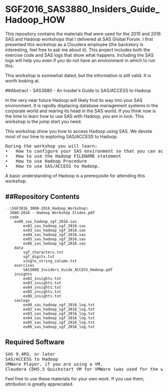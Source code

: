 # SGF2016_SAS3880_Insiders_Guide_Hadoop_HOW

This repository contains the materials that were used for the 2015 and 2016 SAS and Hadoop workshops that I delivered at SAS Global Forum. I first presented this workshop as a Cloudera employee (the backstory is interesting, feel free to ask me about it). This project includes both the exercise code and SAS logs that show what happens. Including the SAS logs will help you even if you do not have an environment in which to run this.

This workshop is somewhat dated, but the information is still valid. It is worth looking at.

##Abstract - SAS3880 - An Insider’s Guide to SAS/ACCESS to Hadoop

In the very near future Hadoop will likely find its way into your SAS environment. It is rapidly displacing database management systems in the corporate world and rearing its head in the SAS world. If you think now is the time to learn how to use SAS with Hadoop, you are in luck. This workshop is the jump start you need.
 
This workshop show you how to access Hadoop using SAS. We devote most of our time to exploring SAS/ACCESS to Hadoop. 

<pre>During the workshop you will learn:
•	How to configure your SAS environment so that you can access Hadoop
•	How to use the Hadoop FILENAME statement 
•	How to use Hadoop Procedure
•	How to use SAS/ACCESS to Hadoop.</pre>

A basic understanding of Hadoop is a prerequisite for attending this workshop.
 
##Repository Contents
-------------
<pre><code>..\SGF2016_3008-2016_Hadoop_Workshop\
  3880-2016 - Hadoop Workshop Slides.pdf
  code
    ex00_sas_hadoop_sgf_2016.sas
		ex02_sas_hadoop_sgf_2016.sas
		ex03_sas_hadoop_sgf_2016.sas
		ex04_sas_hadoop_sgf_2016.sas
		ex05_sas_hadoop_sgf_2016.sas
		ex06_sas_hadoop_sgf_2016.sas
	data
		sgf_characters.txt
		sgf_digits.txt
		single_string_column.txt
	exercises
		SAS3880_Insiders_Guide_ACCESS_Hadoop.pdf
	insights
		ex02_insights.txt
		ex03_insights.txt
		ex04_insights.txt
		ex05_insights.txt
		ex06_insights.txt
	saslogs
		ex00_sas_hadoop_sgf_2016_log.txt
		ex02_sas_hadoop_sgf_2016_log.txt
		ex03_sas_hadoop_sgf_2016_log.txt
		ex04_sas_hadoop_sgf_2016_log.txt
		ex05_sas_hadoop_sgf_2016_log.txt
		ex06_sas_hadoop_sgf_2016_log.txt</code></pre>


Required Software
-----------------
<pre>SAS 9.4M3, or later
SAS/ACCESS to Hadoop
VMWare Player, if you are using a VM.
Cloudera CDH5.5 Quickstart VM for VMWare (was used for the workshop), or another supported Hadoop distribution.</pre>

Feel free to use these materials for your own work. If you use them, attribution is greatly appreciated.
